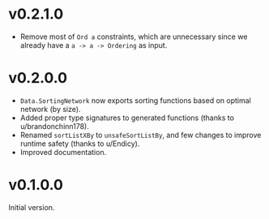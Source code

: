 # v0.2.1.0

- Remove most of `Ord a` constraints, which are unnecessary since we already have a `a -> a -> Ordering` as input.

# v0.2.0.0

- `Data.SortingNetwork` now exports sorting functions based on optimal network (by size).
- Added proper type signatures to generated functions (thanks to u/brandonchinn178).
- Renamed `sortListXBy` to `unsafeSortListBy`, and few changes to improve runtime safety (thanks to u/Endicy).
- Improved documentation.

# v0.1.0.0

Initial version.
